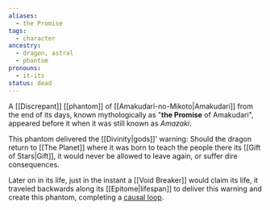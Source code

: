 ```yaml
---
aliases:
  - the Promise
tags:
  - character
ancestry:
  - dragon, astral
  - phantom
pronouns:
  - it-its
status: dead
---
```

A [[Discrepant]] [[phantom]] of [[Amakudari-no-Mikoto|Amakudari]] from the end of its days, known mythologically as "**the Promise** of Amakudari", appeared before it when it was still known as *Amazaki*. 

This phantom delivered the [[Divinity|gods]]' warning: Should the dragon return to [[The Planet]] where it was born to teach the people there its [[Gift of Stars|Gift]], it would never be allowed to leave again, or suffer dire consequences. 

Later on in its life, just in the instant a [[Void Breaker]] would claim its life, it traveled backwards along its [[Epitome|lifespan]] to deliver this warning and create this phantom, completing a [causal loop](https://en.wikipedia.org/wiki/Causal_loop).